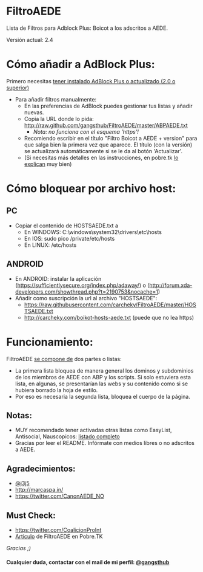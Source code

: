 FiltroAEDE
==========

Lista de Filtros para Adblock Plus: Boicot a los adscritos a AEDE.

Versión actual: 2.4


Cómo añadir a AdBlock Plus:
==========================

Primero necesitas [tener instalado AdBlock Plus o actualizado (2.0 o superior)]

- Para añadir filtros manualmente:
	- En las preferencias de AdBlock puedes gestionar tus listas y añadir nuevas.
	- Copia la URL donde lo pida: http://raw.github.com/gangsthub/FiltroAEDE/master/ABPAEDE.txt
		- *Nota: no funciona con el esquema 'https'!*
	- Recomiendo escribir en el título "Filtro Boicot a AEDE + version" para que salga bien la primera vez que aparece. El título (con la versión) se actualizará automáticamente si se le da al botón 'Actualizar'.
	- (Si necesitas más detalles en las instrucciones, en pobre.tk [lo explican](http://pobre.tk/p/i/c/2-filtro-aede) muy bien)

Cómo bloquear por archivo host:
================================
PC
--
- Copiar el contenido de HOSTSAEDE.txt a
	- En WINDOWS: C:\windows\system32\drivers\etc\hosts
	- En IOS: sudo pico /private/etc/hosts
	- En LINUX: /etc/hosts

ANDROID
-------
- En ANDROID: instalar la aplicación (https://sufficientlysecure.org/index.php/adaway/) o (http://forum.xda-developers.com/showthread.php?t=2190753&nocache=1)
- Añadir como suscripción la url al archivo "HOSTSAEDE": 
	- https://raw.githubusercontent.com/carcheky/FiltroAEDE/master/HOSTSAEDE.txt
	- http://carcheky.com/boikot-hosts-aede.txt (puede que no lea https)



Funcionamiento:
================================

FiltroAEDE [se compone de] dos partes o listas:

- La primera lista bloquea de manera general los dominos y subdominios de los miembros de AEDE con ABP y los scripts. Si solo estuviera esta lista, en algunas, se presentarían las webs y su contenido como si se hubiera borrado la hoja de estilo.
- Por eso es necesaria la segunda lista, bloquea el cuerpo de la página.


Notas:
----------
- MUY recomendado tener activadas otras listas como EasyList, Antisocial, Nauscopicos: [listado completo]
- Gracias por leer el README. Infórmate con medios libres o no adscritos a AEDE.

Agradecimientos:
----------
- [@j3j5]
- http://marcaspa.in/
- https://twitter.com/CanonAEDE_NO

Must Check:
----------
- https://twitter.com/CoalicionProInt
- [Artículo] de FiltroAEDE en Pobre.TK

*Gracias ;)*

#### Cualquier duda, contactar con el mail de mi perfil: [@gangsthub]
[se compone de]:https://github.com/gangsthub/FiltroAEDE/blob/master/ADPAEDE.txt
[tener instalado AdBlock Plus o actualizado (2.0 o superior)]:https://adblockplus.org/es
[@gangsthub]:https://github.com/gangsthub
[listado completo]:https://adblockplus.org/en/subscriptions
[@j3j5]:https://github.com/j3j5
[Artículo]:http://pobre.tk/p/i/c/2-filtro-aede
